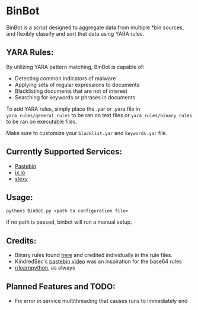 # BinBot
BinBot is a script designed to aggregate data from multiple *bin sources, and flexibly classify and sort 
that data using YARA rules.
## YARA Rules:
By utilizing YARA pattern matching, BinBot is capable of:
* Detecting common indicators of malware
* Applying sets of regular expressions to documents
* Blacklisting documents that are not of interest
* Searching for keywords or phrases in documents

To add YARA rules, simply place the .yar or .yara file in `yara_rules/general_rules` 
to be ran on text files or `yara_rules/binary_rules` to be ran on executable files.

Make sure to customize your `blacklist.yar` and `keywords.yar` file. 
## Currently Supported Services:
* [Pastebin](https://pastebin.com/)
* [ix.io](http://ix.io/)
* [slexy](https://slexy.org/)
## Usage:
`python3 BinBot.py <path to configuration file>`

If no path is passed, binbot will run a manual setup.
## Credits:
* Binary rules found [here](https://github.com/InQuest/awesome-yara#rules) 
and credited individually in the rule files.
* KindredSec's [pastebin video](https://www.youtube.com/watch?v=y5OObEOWuDY) 
was an inspiration for the base64 rules
* [r/learnpython](https://www.reddit.com/r/learnpython/), as always
## Planned Features and TODO:
- Fix error in service multithreading that causes runs to immediately end

